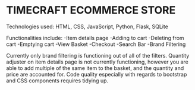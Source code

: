 # TIMECRAFT ECOMMERCE STORE

Technologies used: HTML, CSS, JavaScript, Python, Flask, SQLite

Functionalities include:
-Item details page
-Adding to cart
-Deleting from cart
-Emptying cart
-View Basket
-Checkout
-Search Bar
-Brand Filtering

Currently only brand filtering is functioning out of all of the filters.
Quantity adjuster on item details page is not currently functioning, however you are able to add multiple of the same item
to the basket, and the quantity and price are accounted for.
Code quality especially with regards to bootstrap and CSS components requires tidying up.
